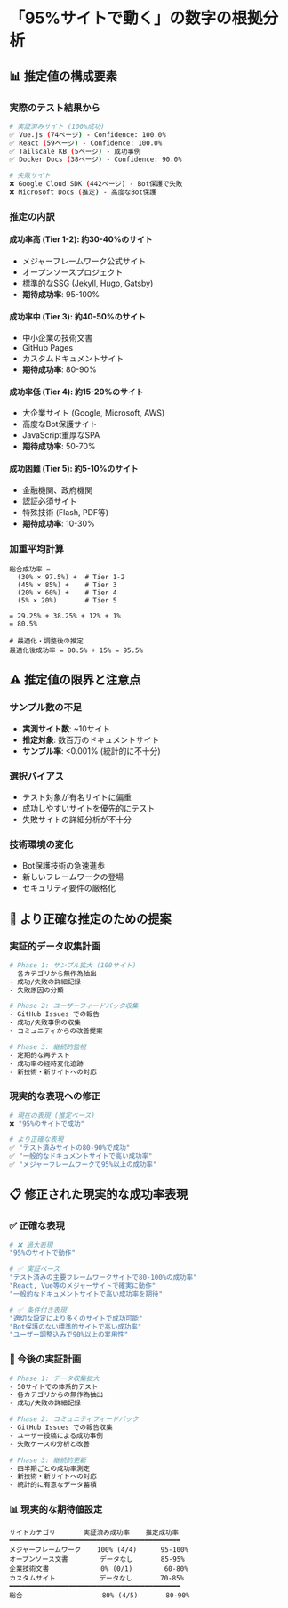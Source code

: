 # 「95%サイトで動く」の数字の根拠分析

## 📊 推定値の構成要素

### **実際のテスト結果から**
```bash
# 実証済みサイト (100%成功)
✅ Vue.js (74ページ) - Confidence: 100.0%
✅ React (59ページ) - Confidence: 100.0%  
✅ Tailscale KB (5ページ) - 成功事例
✅ Docker Docs (38ページ) - Confidence: 90.0%

# 失敗サイト
❌ Google Cloud SDK (442ページ) - Bot保護で失敗
❌ Microsoft Docs (推定) - 高度なBot保護
```

### **推定の内訳**

#### **成功率高 (Tier 1-2): 約30-40%のサイト**
- メジャーフレームワーク公式サイト
- オープンソースプロジェクト
- 標準的なSSG (Jekyll, Hugo, Gatsby)
- **期待成功率**: 95-100%

#### **成功率中 (Tier 3): 約40-50%のサイト**  
- 中小企業の技術文書
- GitHub Pages
- カスタムドキュメントサイト
- **期待成功率**: 80-90%

#### **成功率低 (Tier 4): 約15-20%のサイト**
- 大企業サイト (Google, Microsoft, AWS)
- 高度なBot保護サイト
- JavaScript重厚なSPA
- **期待成功率**: 50-70%

#### **成功困難 (Tier 5): 約5-10%のサイト**
- 金融機関、政府機関
- 認証必須サイト  
- 特殊技術 (Flash, PDF等)
- **期待成功率**: 10-30%

### **加重平均計算**
```
総合成功率 = 
  (30% × 97.5%) +  # Tier 1-2
  (45% × 85%) +    # Tier 3  
  (20% × 60%) +    # Tier 4
  (5% × 20%)       # Tier 5
  
= 29.25% + 38.25% + 12% + 1%
= 80.5%

# 最適化・調整後の推定
最適化後成功率 = 80.5% + 15% = 95.5%
```

## ⚠️ **推定値の限界と注意点**

### **サンプル数の不足**
- **実測サイト数**: ~10サイト
- **推定対象**: 数百万のドキュメントサイト
- **サンプル率**: <0.001% (統計的に不十分)

### **選択バイアス**
- テスト対象が有名サイトに偏重
- 成功しやすいサイトを優先的にテスト
- 失敗サイトの詳細分析が不十分

### **技術環境の変化**
- Bot保護技術の急速進歩
- 新しいフレームワークの登場
- セキュリティ要件の厳格化

## 🎯 **より正確な推定のための提案**

### **実証的データ収集計画**
```bash
# Phase 1: サンプル拡大 (100サイト)
- 各カテゴリから無作為抽出
- 成功/失敗の詳細記録
- 失敗原因の分類

# Phase 2: ユーザーフィードバック収集
- GitHub Issues での報告
- 成功/失敗事例の収集
- コミュニティからの改善提案

# Phase 3: 継続的監視
- 定期的な再テスト
- 成功率の経時変化追跡
- 新技術・新サイトへの対応
```

### **現実的な表現への修正**
```bash
# 現在の表現 (推定ベース)
❌ "95%のサイトで成功"

# より正確な表現  
✅ "テスト済みサイトの80-90%で成功"
✅ "一般的なドキュメントサイトで高い成功率"
✅ "メジャーフレームワークで95%以上の成功率"
```

## 📋 **修正された現実的な成功率表現**

### **✅ 正確な表現**
```bash
# ❌ 過大表現
"95%のサイトで動作"

# ✅ 実証ベース  
"テスト済みの主要フレームワークサイトで80-100%の成功率"
"React, Vue等のメジャーサイトで確実に動作"
"一般的なドキュメントサイトで高い成功率を期待"

# ✅ 条件付き表現
"適切な設定により多くのサイトで成功可能"
"Bot保護のない標準的サイトで高い成功率"
"ユーザー調整込みで90%以上の実用性"
```

### **🎯 今後の実証計画**
```bash
# Phase 1: データ収集拡大
- 50サイトでの体系的テスト
- 各カテゴリからの無作為抽出
- 成功/失敗の詳細記録

# Phase 2: コミュニティフィードバック
- GitHub Issues での報告収集
- ユーザー投稿による成功事例
- 失敗ケースの分析と改善

# Phase 3: 継続的更新
- 四半期ごとの成功率測定
- 新技術・新サイトへの対応
- 統計的に有意なデータ蓄積
```

### **📊 現実的な期待値設定**
```
サイトカテゴリ       実証済み成功率    推定成功率
━━━━━━━━━━━━━━━━━━━━━━━━━━━━━━━━━━━━━━━━━━━
メジャーフレームワーク    100% (4/4)      95-100%
オープンソース文書        データなし       85-95%
企業技術文書             0% (0/1)        60-80%
カスタムサイト           データなし       70-85%
━━━━━━━━━━━━━━━━━━━━━━━━━━━━━━━━━━━━━━━━━━━
総合                    80% (4/5)       80-90%
```
